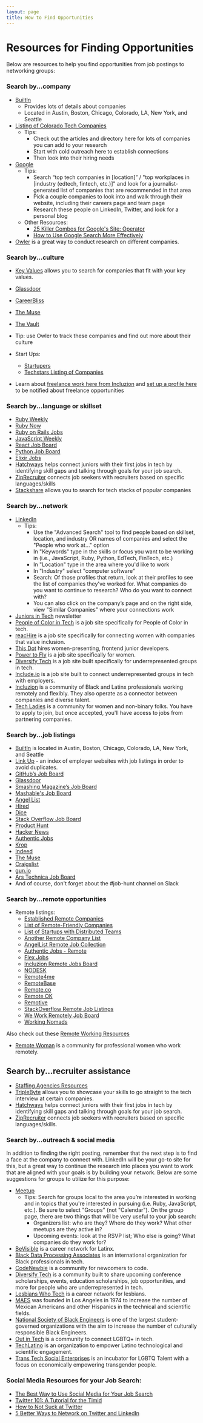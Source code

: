 ```yaml
---
layout: page
title: How to Find Opportunities
---
```


# Resources for Finding Opportunities
Below are resources to help you find opportunities from job postings to networking groups:

### Search by...company
* [BuiltIn](http://builtin.com/)
    * Provides lots of details about companies
    * Located in Austin, Boston, Chicago, Colorado, LA, New York, and Seattle
* [Listing of Colorado Tech Companies](https://bizwest.com/colorado-tech-2017/)
    * Tips:
      * Check out the articles and directory here for lots of companies you can add to your research
      * Start with cold outreach here to establish connections
      * Then look into their hiring needs
* [Google](http://www.google.com/)
    * Tips:  
      * Search “top tech companies in [location]” / "top workplaces in [industry (edtech, fintech, etc.)]" and look for a journalist-generated list of companies that are recommended in that area
      * Pick a couple companies to look into and walk through their website, including their careers page and team page
      * Research these people on LinkedIn, Twitter, and look for a personal blog 
    * Other Resources:
      * [25 Killer Combos for Google's Site: Operator](https://moz.com/blog/25-killer-combos-for-googles-site-operator)
      * [How to Use Google Search More Effectively](http://mashable.com/2011/11/24/google-search-infographic/)
* [Owler](https://www.owler.com/) is a great way to conduct research on different companies.

### Search by...culture
* [Key Values](https://www.keyvalues.com/) allows you to search for companies that fit with your key values.
* [Glassdoor](https://www.glassdoor.com/index.htm)
* [CareerBliss](https://www.careerbliss.com/reviews/)
* [The Muse](https://www.themuse.com/)
* [The Vault](https://www.vault.com/best-companies-to-work-for/technology)
* Tip: use Owler to track these companies and find out more about their culture

* Start Ups:
  * [Startupers](https://www.startupers.com/)
  * [Techstars Listing of Companies](https://www.techstars.com/companies/)
  
* Learn about [freelance work here from Incluzion](https://learn.incluzion.co/) and [set up a profile here](https://app.incluzion.co/login/) to be notified about freelance opportunities
  
### Search by...language or skillset
* [Ruby Weekly](http://rubyweekly.com/)
* [Ruby Now](https://jobs.rubynow.com/)
* [Ruby on Rails Jobs](https://www.rorjobs.com/)
* [JavaScript Weekly](http://javascriptweekly.com/)
* [React Job Board](https://www.reactjobboard.com/)
* [Python Job Board](https://www.python.org/jobs/)
* [Elixir Jobs](https://elixirjobs.net/)
* [Hatchways](https://hatchways.io/#/) helps connect juniors with their first jobs in tech by identifying skill gaps and talking through goals for your job search.
* [ZipRecruiter](https://www.ziprecruiter.com/) connects job seekers with recruiters based on specific languages/skills
* [Stackshare](https://stackshare.io/stacks) allows you to search for tech stacks of popular companies

### Search by...network
* [LinkedIn](http://www.linkedin.com/)
   * Tips: 
      * Use the "Advanced Search" tool to find people based on skillset, location, and industry OR names of companies and select the "People who work at..." option
      * In "Keywords" type in the skills or focus you want to be working in (i.e., JavaScript, Ruby, Python, EdTech, FinTech, etc.)
      * In "Location" type in the area where you'd like to work
      * In "Industry" select "computer software"
      * Search: Of those profiles that return, look at their profiles to see the list of companies they've worked for. What companies do you want to continue to research? Who do you want to connect with? 
      * You can also click on the company’s page and on the right side, view "Similar Companies" where your connections work
* [Juniors in Tech](https://www.juniorsintech.com/) newsletter
* [People of Color in Tech](https://www.pocitjobs.com/) is a job site specifically for People of Color in tech.
* [reacHire](http://www.reachire.com/women/jobs) is a job site specifically for connecting women with companies that value inclusion. 
* [This Dot](https://www.thisdot.co/hirethefempire) hires women-presenting, frontend junior developers.
* [Power to Fly](https://powertofly.com/jobs/) is a job site specifically for women.
* [Diversify Tech](https://www.diversifytech.co/) is a job site built specifically for underrepresented groups in tech.
* [Include.io](https://include.io/) is a job site built to connect underrepresented groups in tech with employers.
* [Incluzion](https://incluzion.co/) is a community of Black and Latinx professionals working remotely and flexibly. They also operate as a connector between companies and diverse talent. 
* [Tech Ladies](https://www.hiretechladies.com/) is a community for women and non-binary folks. You have to apply to join, but once accepted, you'll have access to jobs from partnering companies.

### Search by...job listings
* [BuiltIn](http://builtin.com/) is located in Austin, Boston, Chicago, Colorado, LA, New York, and Seattle
* [Link Up](https://www.linkup.com/job-seekers/) - an index of employer websites with job listings in order to avoid duplicates.
* [GitHub’s Job Board](https://jobs.github.com/)
* [Glassdoor](https://www.glassdoor.com/index.htm)
* [Smashing Magazine’s Job Board](http://jobs.smashingmagazine.com/)
* [Mashable's Job Board](http://jobs.mashable.com/jobs/search/results)
* [Angel List](https://angel.co/jobs)
* [Hired](https://hired.com/)
* [Dice](https://www.dice.com/#)
* [Stack Overflow Job Board](http://careers.stackoverflow.com/jobs)
* [Product Hunt](https://www.producthunt.com/jobs)
* [Hacker News](https://news.ycombinator.com/jobs)
* [Authentic Jobs](https://authenticjobs.com/)
* [Krop](https://www.krop.com/)
* [Indeed](https://www.indeed.com/)
* [The Muse](https://www.themuse.com/jobs)
* [Craigslist](https://denver.craigslist.org/d/software-qa-dba-etc/search/sof) 
* [gun.io](https://gun.io/)
* [Ars Technica Job Board](http://arstechnica.com/jobs/)
* And of course, don't forget about the #job-hunt channel on Slack

### Search by...remote opportunities
* Remote listings:
  * [Established Remote Companies](https://github.com/yanirs/established-remote)
  * [List of Remote-Friendly Companies](https://github.com/remoteintech/remote-jobs)
  * [List of Startups with Distributed Teams](https://docs.google.com/spreadsheets/d/1uDdDyheNY_-Z3MtuNoFdBYBooBnUTmlYCOZ3VhcN9Sw/edit?usp=sharing)
  * [Another Remote Company List](https://docs.google.com/spreadsheets/d/1tETz3dWHkbzbXAMZ9XXdR0VKhhite-i_ON_Ei3TjFSc/edit?usp=sharing)
  * [AngelList Remote Job Collection](https://angel.co/remote)
  * [Authentic Jobs - Remote](https://authenticjobs.com/#onlyremote=1)
  * [Flex Jobs](https://www.flexjobs.com/)
  * [Incluzion Remote Jobs Board](https://incluzion.co/remote-jobs-info/)
  * [NODESK](https://nodesk.co/remote-jobs/)
  * [Remote4me](https://remote4me.com/)
  * [RemoteBase](https://remotebase.io)
  * [Remote.co](https://remote.co/remote-jobs/)
  * [Remote OK](https://remoteok.io/remote-dev-jobs)
  * [Remotive](https://remotive.io/)
  * [StackOverflow Remote Job Listings](https://stackoverflow.com/jobs/remote-developer-jobs)
  * [We Work Remotely Job Board](https://weworkremotely.com/)
  * [Working Nomads](https://www.workingnomads.co/jobs?category=development)

Also check out these [Remote Working Resources](https://github.com/lukasz-madon/awesome-remote-job)

* [Remote Woman](https://remotewoman.com/) is a community for professional women who work remotely.

## Search by...recruiter assistance
* [Staffing Agencies Resources](https://www.clearlyrated.com/staffing/it-engineering-staffing/web-mobile-software-development-staffing)
* [TripleByte](https://triplebyte.com/) allows you to showcase your skills to go straight to the tech interview at certain companies. 
* [Hatchways](https://hatchways.io/#/) helps connect juniors with their first jobs in tech by identifying skill gaps and talking through goals for your job search.
* [ZipRecruiter](https://www.ziprecruiter.com/) connects job seekers with recruiters based on specific languages/skills.

### Search by...outreach & social media
In addition to finding the right posting, remember that the next step is to find a face at the company to connect with. LinkedIn will be your go-to site for this, but a great way to continue the research into places you want to work that are aligned with your goals is by building your network. Below are some suggestions for groups to utilize for this purpose:

* [Meetup](http://www.meetup.com/)
   * Tips: Search for groups local to the area you’re interested in working and in topics that you're interested in pursuing (i.e. Ruby, JavaScript, etc.). Be sure to select "Groups" (not "Calendar"). On the group page, there are two things that will be very useful to your job search:
      * Organizers list: who are they? Where do they work? What other meetups are they active in?
      * Upcoming events: look at the RSVP list; Who else is going? What companies do they work for? 
* [BeVisible](https://www.bevisible.soy/) is a career network for Latinx.
* [Black Data Processing Associates](https://www.bdpa.org/default.aspx) is an international organization for Black professionals in tech. 
* [CodeNewbie](https://www.codenewbie.org/) is a community for newcomers to code.
* [Diversify Tech](https://www.diversifytech.co/) is a community built to share upcoming conference scholarships, events, education scholarships, job opportunities, and more for people who are underrepresented in tech. 
* [Lesbians Who Tech](https://lesbianswhotech.org/) is a career network for lesbians. 
* [MAES](http://mymaes.org/) was founded in Los Angeles in 1974 to increase the number of Mexican Americans and other Hispanics in the technical and scientific fields. 
* [National Society of Black Engineers](http://www.nsbe.org/home.aspx) is one of the largest student-governed organizations with the aim to increase the number of culturally responsible Black Engineers.
* [Out in Tech](https://outintech.com/#welcome) is a community to connect LGBTQ+ in tech. 
* [TechLatino](http://techlatino.org/) is an organization to empower Latino technological and scientific engagement.
* [Trans Tech Social Enterprises](https://www.transtechsocial.org/) is an incubator for LGBTQ Talent with a focus on economically empowering transgender people. 

### Social Media Resources for your Job Search:

* [The Best Way to Use Social Media for Your Job Search](http://www.forbes.com/sites/trudysteinfeld/2012/09/28/the-best-ways-to-use-social-media-in-your-job-search/)
* [Twitter 101: A Tutorial for the Timid](https://www.themuse.com/advice/twitter-101-a-tutorial-for-the-timid)
* [How to Not Suck at Twitter](https://www.themuse.com/advice/how-not-to-suck-at-twitter)
* [5 Better Ways to Network on Twitter and LinkedIn](https://www.themuse.com/advice/5-better-ways-to-network-on-twitter-linkedin)
